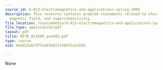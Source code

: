 ```yaml
---
course_id: 6-013-electromagnetics-and-applications-spring-2009
description: This resource contains problem statements related to electrostatic motor,
  magnetic field, and superconductivity.
file_location: /coursemedia/6-013-electromagnetics-and-applications-spring-2009/6eed23eb73f7e2bf64172569f2a31b59_MIT6_013S09_pset03.pdf
file_type: application/pdf
layout: pdf
title: MIT6_013S09_pset03.pdf
type: course
uid: 6eed23eb73f7e2bf64172569f2a31b59

---
```

None